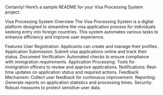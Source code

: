 
Certainly! Here’s a sample README for your Visa Processing System project:

Visa Processing System
Overview
The Visa Processing System is a digital platform designed to streamline the visa application process for individuals seeking entry into foreign countries. This system automates various tasks to enhance efficiency and improve user experience.

Features
User Registration: Applicants can create and manage their profiles.
Application Submission: Submit visa applications online and track their status.
Document Verification: Automated checks to ensure compliance with immigration requirements.
Application Processing: Tools for immigration officers to review and approve applications.
Notifications: Real-time updates on application status and required actions.
Feedback Mechanism: Collect user feedback for continuous improvement.
Reporting: Generate reports on application statistics and processing times.
Security: Robust measures to protect sensitive user data.
